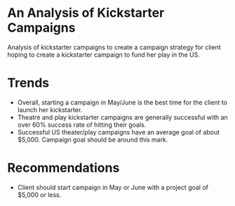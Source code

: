 # An Analysis of Kickstarter Campaigns
Analysis of kickstarter campaigns to create a campaign strategy for client hoping to create a kickstarter campaign to fund her play in the US.

# Trends
* Overall, starting a campaign in May/June is the best time for the client to launch her kickstarter. 
* Theatre and play kickstarter campaigns are generally successful with an over 60% success rate of hitting their goals. 
* Successful US theater/play campaigns have an average goal of about $5,000. Campaign goal should be around this mark. 

# Recommendations
* Client should start campaign in May or June with a project goal of $5,000 or less. 
